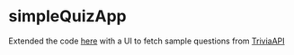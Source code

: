 # simpleQuizApp

Extended the code [here](https://codepen.io/s-ammar/pen/JOYdje) with a UI to fetch sample questions from [TriviaAPI](https://opentdb.com/api_config.php)
